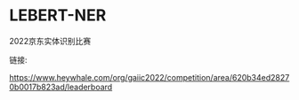 # LEBERT-NER

2022京东实体识别比赛

链接:

https://www.heywhale.com/org/gaiic2022/competition/area/620b34ed28270b0017b823ad/leaderboard
